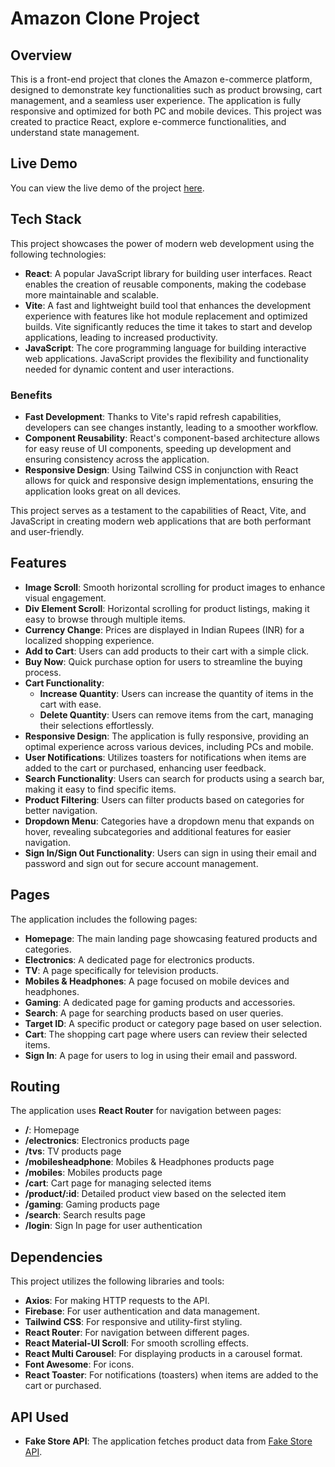 # Amazon Clone Project

## Overview
This is a front-end project that clones the Amazon e-commerce platform, designed to demonstrate key functionalities such as product browsing, cart management, and a seamless user experience. The application is fully responsive and optimized for both PC and mobile devices. This project was created to practice React, explore e-commerce functionalities, and understand state management.

## Live Demo
You can view the live demo of the project [here](https://bespoke-mandazi-de30f3.netlify.app/).

## Tech Stack
This project showcases the power of modern web development using the following technologies:

- **React**: A popular JavaScript library for building user interfaces. React enables the creation of reusable components, making the codebase more maintainable and scalable.
- **Vite**: A fast and lightweight build tool that enhances the development experience with features like hot module replacement and optimized builds. Vite significantly reduces the time it takes to start and develop applications, leading to increased productivity.
- **JavaScript**: The core programming language for building interactive web applications. JavaScript provides the flexibility and functionality needed for dynamic content and user interactions.

### Benefits
- **Fast Development**: Thanks to Vite's rapid refresh capabilities, developers can see changes instantly, leading to a smoother workflow.
- **Component Reusability**: React's component-based architecture allows for easy reuse of UI components, speeding up development and ensuring consistency across the application.
- **Responsive Design**: Using Tailwind CSS in conjunction with React allows for quick and responsive design implementations, ensuring the application looks great on all devices.

This project serves as a testament to the capabilities of React, Vite, and JavaScript in creating modern web applications that are both performant and user-friendly.

## Features
- **Image Scroll**: Smooth horizontal scrolling for product images to enhance visual engagement.
- **Div Element Scroll**: Horizontal scrolling for product listings, making it easy to browse through multiple items.
- **Currency Change**: Prices are displayed in Indian Rupees (INR) for a localized shopping experience.
- **Add to Cart**: Users can add products to their cart with a simple click.
- **Buy Now**: Quick purchase option for users to streamline the buying process.
- **Cart Functionality**:
  - **Increase Quantity**: Users can increase the quantity of items in the cart with ease.
  - **Delete Quantity**: Users can remove items from the cart, managing their selections effortlessly.
- **Responsive Design**: The application is fully responsive, providing an optimal experience across various devices, including PCs and mobile.
- **User Notifications**: Utilizes toasters for notifications when items are added to the cart or purchased, enhancing user feedback.
- **Search Functionality**: Users can search for products using a search bar, making it easy to find specific items.
- **Product Filtering**: Users can filter products based on categories for better navigation.
- **Dropdown Menu**: Categories have a dropdown menu that expands on hover, revealing subcategories and additional features for easier navigation.
- **Sign In/Sign Out Functionality**: Users can sign in using their email and password and sign out for secure account management.

## Pages
The application includes the following pages:
- **Homepage**: The main landing page showcasing featured products and categories.
- **Electronics**: A dedicated page for electronics products.
- **TV**: A page specifically for television products.
- **Mobiles & Headphones**: A page focused on mobile devices and headphones.
- **Gaming**: A dedicated page for gaming products and accessories.
- **Search**: A page for searching products based on user queries.
- **Target ID**: A specific product or category page based on user selection.
- **Cart**: The shopping cart page where users can review their selected items.
- **Sign In**: A page for users to log in using their email and password.

## Routing
The application uses **React Router** for navigation between pages:
- **/**: Homepage
- **/electronics**: Electronics products page
- **/tvs**: TV products page
- **/mobilesheadphone**: Mobiles & Headphones products page
- **/mobiles**: Mobiles products page
- **/cart**: Cart page for managing selected items
- **/product/:id**: Detailed product view based on the selected item
- **/gaming**: Gaming products page
- **/search**: Search results page
- **/login**: Sign In page for user authentication

## Dependencies
This project utilizes the following libraries and tools:
- **Axios**: For making HTTP requests to the API.
- **Firebase**: For user authentication and data management.
- **Tailwind CSS**: For responsive and utility-first styling.
- **React Router**: For navigation between different pages.
- **React Material-UI Scroll**: For smooth scrolling effects.
- **React Multi Carousel**: For displaying products in a carousel format.
- **Font Awesome**: For icons.
- **React Toaster**: For notifications (toasters) when items are added to the cart or purchased.

## API Used
- **Fake Store API**: The application fetches product data from [Fake Store API](https://fakestoreapi.com).
